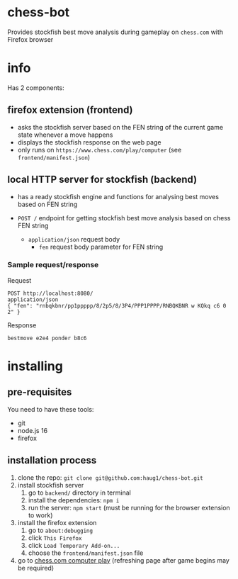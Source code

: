# chess-bot

Provides stockfish best move analysis during gameplay on `chess.com` with Firefox browser

# info

Has 2 components:

## firefox extension (frontend)

- asks the stockfish server based on the FEN string of the current game state whenever a move happens
- displays the stockfish response on the web page
- only runs on `https://www.chess.com/play/computer` (see `frontend/manifest.json`)

## local HTTP server for stockfish (backend)

- has a ready stockfish engine and functions for analysing best moves based on FEN string
- `POST /` endpoint for getting stockfish best move analysis based on chess FEN string

  - `application/json` request body
    - `fen` request body parameter for FEN string

### Sample request/response

Request

```
POST http://localhost:8080/
application/json
{ "fen": "rnbqkbnr/pp1ppppp/8/2p5/8/3P4/PPP1PPPP/RNBQKBNR w KQkq c6 0 2" }
```

Response

```
bestmove e2e4 ponder b8c6
```

# installing

## pre-requisites

You need to have these tools:

- git
- node.js 16
- firefox

## installation process

1. clone the repo: `git clone git@github.com:haug1/chess-bot.git`
2. install stockfish server
   1. go to `backend/` directory in terminal
   2. install the dependencies: `npm i`
   3. run the server: `npm start` (must be running for the browser extension to work)
3. install the firefox extension
   1. go to `about:debugging`
   2. click `This Firefox`
   3. click `Load Temporary Add-on...`
   4. choose the `frontend/manifest.json` file
4. go to [chess.com computer play](https://www.chess.com/play/computer) (refreshing page after game begins may be required)
